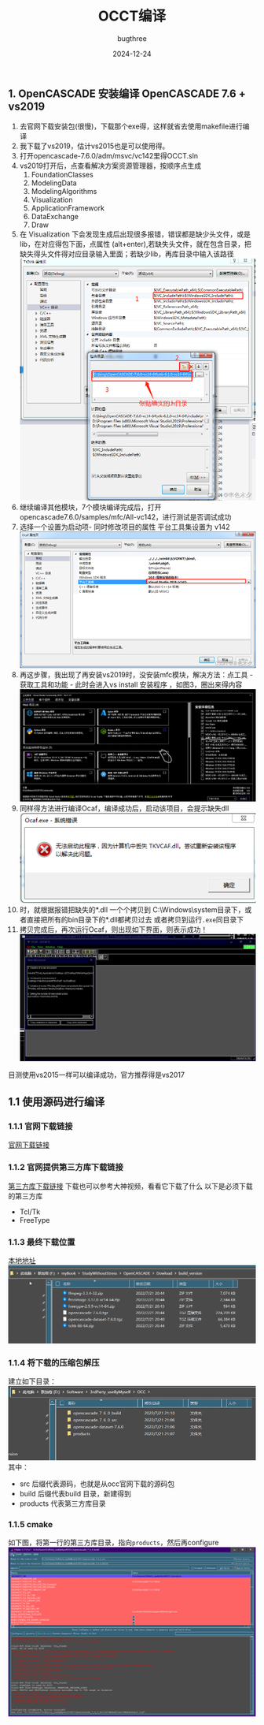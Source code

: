 ﻿---
layout: post
title: "OCCT编译"
date: 2024-12-24
description: "OCCT build"
tag: OCCT
author: bugthree
---

## 1. OpenCASCADE 安装编译 OpenCASCADE 7.6 + vs2019
1. 去官网下载安装包(很慢)，下载那个exe得，这样就省去使用makefile进行编译
1. 我下载了vs2019，估计vs2015也是可以使用得。
1. 打开opencascade-7.6.0/adm/msvc/vc142里得OCCT.sln
1. vs2019打开后，点查看解决方案资源管理器，按顺序点生成
    1. FoundationClasses
    1. ModelingData
    1. ModelingAlgorithms
    1. Visualization
    1. ApplicationFramework
    1. DataExchange
    1. Draw
1. 在 Visualization 下会发现生成后出现很多报错，错误都是缺少头文件，或是lib，在对应得包下面，点属性 (alt+enter),若缺失头文件，就在包含目录，把缺失得头文件得对应目录输入里面；若缺少lib，再库目录中输入该路径
![f1](/images/OCCT/1.png)
1. 继续编译其他模块，7个模块编译完成后，打开opencascade7.6.0/samples/mfc/All-vc142，进行测试是否调试成功
1. 选择一个设置为启动项- 同时修改项目的属性 平台工具集设置为 v142
![f2](/images/OCCT/2.png)
1. 再这步骤，我出现了再安装vs2019时，没安装mfc模块，解决方法：点工具 - 获取工具和功能 - 此时会进入vs install 安装程序 ，如图3，圈出来得内容
![f3](/images/OCCT/3.png)
1. 同样得方法进行编译Ocaf，编译成功后，启动该项目，会提示缺失dll
![f4](/images/OCCT/4.png)
1. 时，就根据报错把缺失的*.dll 一个个拷贝到 C:\Windows\system目录下，或者直接把所有的bin目录下的*.dll都拷贝过去 或者拷贝到运行`.exe`同目录下
1. 拷贝完成后，再次运行Ocaf，则出现如下界面，则表示成功！
![f5](/images/OCCT/5.png)

目测使用vs2015一样可以编译成功，官方推荐得是vs2017
## 1.1 使用源码进行编译
### 1.1.1 官网下载链接
[官网下载链接](https://dev.opencascade.org/release)
### 1.1.2 官网提供第三方库下载链接
[第三方库下载链接](https://dev.opencascade.org/resources/download/3rd-party-components)
下载也可以参考大神视频，看看它下载了什么
以下是必须下载的第三方库
- Tcl/Tk
- FreeType 
### 1.1.3 最终下载位置
[本地地址](F:\myBook\StudyWithoutStress\OpenCASCADE\Dowload\build_version)
![f6](/images/OCCT/63.png)
### 1.1.4 将下载的压缩包解压
建立如下目录：
![f7](/images/OCCT/64.png)
其中：
- src 后缀代表源码，也就是从occ官网下载的源码包
- build 后缀代表build 目录，新建得到
- products 代表第三方库目录
### 1.1.5 cmake
如下图，将第一行的第三方库目录，指向`products`，然后再configure
![f8](/images/OCCT/65.png) 


